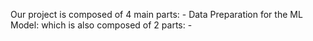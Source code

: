 Our project is composed of 4 main parts:
       - Data Preparation for the ML Model: which is also composed of 2 parts:
                      - 
